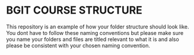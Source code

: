 # BGIT COURSE STRUCTURE

This repository is an example of how your folder structure should look like.
You dont have to follow these naming conventions but please make sure you name your folders and files are titled relevant to what it is and also please be consistent with your chosen naming convention.


